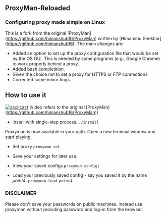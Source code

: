 ## ProxyMan-Reloaded

### Configuring proxy made simple on Linux
This is a fork from the original [ProxyMan] (https://github.com/himanshub16/ProxyMan) written by [Himanshu Shekhar] (https://github.com/himanshub16). The main changes are:

* Added an option to set up the proxy configuration file that would be set by the OS GUI. This is needed by some programs (e.g., Google Chrome) to work properly behind a proxy.
* Added bash completition.
* Given the choice not to set a proxy for HTTPS or FTP connections
* Corrected some minor bugs.


## How to use it
[![asciicast](https://asciinema.org/a/CVha4PPMdjkU7a1XihD9PItrz.png)](https://asciinema.org/a/CVha4PPMdjkU7a1XihD9PItrz)
(video refers to the original [ProxyMan] (https://github.com/himanshub16/ProxyMan))

* Install with single-step process.
```./install```

Proxyman is now available in your path. 
Open a new terminal window and start playing.

* Set proxy
```proxyman set```

* Save your settings for later use.
* View your saved configs
```proxyman configs```
* Load your previously saved config - say you saved it by the name *point4*. 
```proxyman load point4```

### DISCLAIMER
Please don't save your passwords on public machines. Instead use proxyman without providing password and log-in from the browser.
